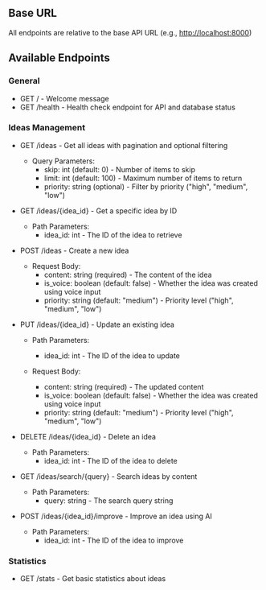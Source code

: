 ## Base URL
All endpoints are relative to the base API URL (e.g., [http://localhost:8000](http://localhost:8000))
## Available Endpoints
### General
- GET / - Welcome message
- GET /health - Health check endpoint for API and database status

### Ideas Management
- GET /ideas - Get all ideas with pagination and optional filtering
    - Query Parameters:
        - skip: int (default: 0) - Number of items to skip
        - limit: int (default: 100) - Maximum number of items to return
        - priority: string (optional) - Filter by priority ("high", "medium", "low")

- GET /ideas/{idea_id} - Get a specific idea by ID
    - Path Parameters:
        - idea_id: int - The ID of the idea to retrieve

- POST /ideas - Create a new idea
    - Request Body:
        - content: string (required) - The content of the idea
        - is_voice: boolean (default: false) - Whether the idea was created using voice input
        - priority: string (default: "medium") - Priority level ("high", "medium", "low")

- PUT /ideas/{idea_id} - Update an existing idea
    - Path Parameters:
        - idea_id: int - The ID of the idea to update

    - Request Body:
        - content: string (required) - The updated content
        - is_voice: boolean (default: false) - Whether the idea was created using voice input
        - priority: string (default: "medium") - Priority level ("high", "medium", "low")

- DELETE /ideas/{idea_id} - Delete an idea
    - Path Parameters:
        - idea_id: int - The ID of the idea to delete

- GET /ideas/search/{query} - Search ideas by content
    - Path Parameters:
        - query: string - The search query string

- POST /ideas/{idea_id}/improve - Improve an idea using AI
    - Path Parameters:
        - idea_id: int - The ID of the idea to improve

### Statistics
- GET /stats - Get basic statistics about ideas
